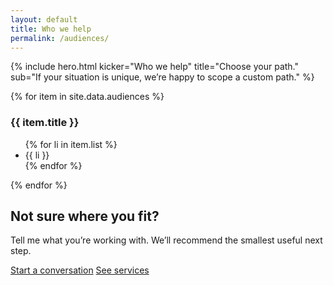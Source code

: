 ```yaml
---
layout: default
title: Who we help
permalink: /audiences/
---
```


{% include hero.html
  kicker="Who we help"
  title="Choose your path."
  sub="If your situation is unique, we’re happy to scope a custom path."
%}

<div class="grid" style="margin-top:8px">
  {% for item in site.data.audiences %}
    <div class="card {{ item.cols | default: 'cols-4' }}">
      <h3>{{ item.title }}</h3>
      <ul>
        {% for li in item.list %}
          <li>{{ li }}</li>
        {% endfor %}
      </ul>
    </div>
  {% endfor %}
</div>

<div class="page-panel">
  <h2>Not sure where you fit?</h2>
  <p class="sub">Tell me what you’re working with. We’ll recommend the smallest useful next step.</p>
  <p class="cta-row">
    <a class="button" href="/contact/">Start a conversation</a>
    <a class="btn" href="/services/">See services</a>
  </p>
</div>
